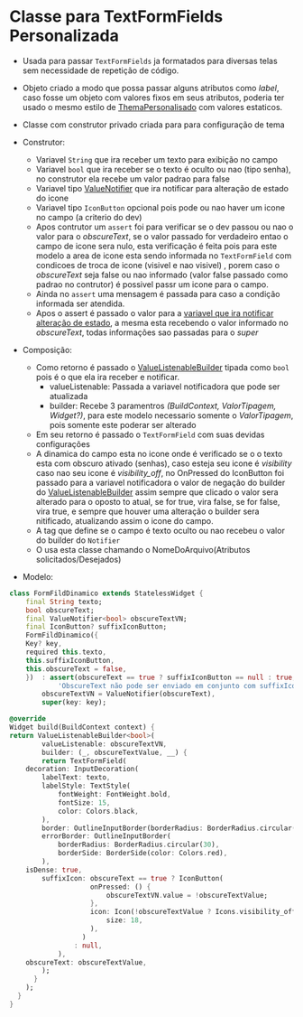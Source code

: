 # Classe para TextFormFields Personalizada

- Usada para passar ```TextFormFields``` ja formatados para diversas telas sem necessidade de repetição de código.
- Objeto criado a modo que possa passar alguns atributos como *label*, caso fosse um objeto com valores fixos em seus atributos, poderia ter usado o mesmo estilo de [ThemaPersonalisado](./Theme.md) com valores estaticos.
- Classe com construtor privado criada para para configuração de tema
- Construtor:
  - Variavel ```String``` que ira receber um texto para exibição no campo
  - Variavel ```bool``` que ira receber se o texto é oculto ou nao (tipo senha), no construtor ela recebe um valor padrao para false
  - Variavel tipo [ValueNotifier](../Principais/Gerenciamento_estado_ValueNotifier.md) que ira notificar para alteração de estado do icone
  - Variavel tipo ```IconButton``` opcional pois pode ou nao haver um icone no campo (a criterio do dev)
  - Apos contrutor um ```assert``` foi para verificar se o dev passou ou nao o valor para o *obscureText*, se o valor passado for verdadeiro entao o campo de icone sera nulo, esta verificação é feita pois para este modelo a area de icone esta sendo informada no ```TextFormField``` com condicoes de troca de icone (visivel e nao visivel) , porem caso o *obscureText* seja false ou nao informado (valor false passado como padrao no contrutor) é possivel passr um icone para o campo.
  - Ainda no ```assert``` uma mensagem é passada para caso a condição informada ser atendida.
  - Apos o assert é passado o valor para a [variavel que ira notificar alteração de estado](../Principais/Gerenciamento_estado_ValueNotifier.md), a mesma esta recebendo o valor informado no *obscureText*, todas informações sao passadas para o *super*
- Composição:
  - Como retorno é passado o [ValueListenableBuilder](../Principais/Gerenciamento_estado_ValueNotifier.md) tipada como ```bool``` pois é o que ela ira receber e notificar.
    - valueListenable: Passada a variavel notificadora que pode ser atualizada
    - builder: Recebe 3 paramentros *(BuildContext, ValorTipagem, Widget?)*, para este modelo necessario somente o *ValorTipagem*, pois somente este poderar ser alterado
  - Em seu retorno é passado o ```TextFormField``` com suas devidas configurações
  - A dinamica do campo esta no icone onde é verificado se o o texto esta com obscuro ativado (senhas), caso esteja seu icone é  *visibility* caso nao seu icone é *visibility_off*, no OnPressed do IconButton foi passado para a variavel notificadora o valor de negação do builder do [ValueListenableBuilder](../Principais/Gerenciamento_estado_ValueNotifier.md) assim sempre que clicado o valor sera alterado para o oposto to atual, se for true, vira false, se for false, vira true, e sempre que houver uma alteração o builder sera nitificado, atualizando assim o icone do campo.
  - A tag que define se o campo é texto oculto ou nao recebeu o valor do builder do ```Notifier```
  - O usa esta classe chamando o NomeDoArquivo(Atributos solicitados/Desejados)

- Modelo:

```dart
class FormFildDinamico extends StatelessWidget {
    final String texto;
    bool obscureText;
    final ValueNotifier<bool> obscureTextVN;
    final IconButton? suffixIconButton;
    FormFildDinamico({
    Key? key,
    required this.texto,
    this.suffixIconButton,
    this.obscureText = false,
    })  : assert(obscureText == true ? suffixIconButton == null : true,
            'ObscureText não pode ser enviado em conjunto com suffixIconButton'),
        obscureTextVN = ValueNotifier(obscureText),
        super(key: key);

@override
Widget build(BuildContext context) {
return ValueListenableBuilder<bool>(
        valueListenable: obscureTextVN,
        builder: (_, obscureTextValue, __) {
        return TextFormField(
    decoration: InputDecoration(
        labelText: texto,
        labelStyle: TextStyle(
            fontWeight: FontWeight.bold,
            fontSize: 15,
            color: Colors.black,
        ),
        border: OutlineInputBorder(borderRadius: BorderRadius.circular(30)),
        errorBorder: OutlineInputBorder(
            borderRadius: BorderRadius.circular(30),
            borderSide: BorderSide(color: Colors.red),
        ),
    isDense: true,
        suffixIcon: obscureText == true ? IconButton(
                    onPressed: () {
                        obscureTextVN.value = !obscureTextValue;
                    },
                    icon: Icon(!obscureTextValue ? Icons.visibility_off : Icons.visibility,
                        size: 18,
                    ),
                  )
                : null,
            ),
    obscureText: obscureTextValue,
        );
      }
    );
  }
}
```

